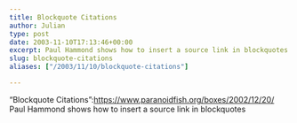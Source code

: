 ```yaml
---
title: Blockquote Citations
author: Julian
type: post
date: 2003-11-10T17:13:46+00:00
excerpt: Paul Hammond shows how to insert a source link in blockquotes
slug: blockquote-citations 
aliases: ["/2003/11/10/blockquote-citations"]

---
```

&#8220;Blockquote Citations&#8221;:https://www.paranoidfish.org/boxes/2002/12/20/ Paul Hammond shows how to insert a source link in blockquotes